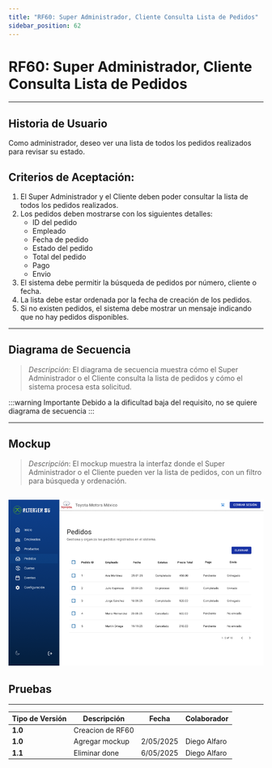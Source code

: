 ```yaml
---
title: "RF60: Super Administrador, Cliente Consulta Lista de Pedidos"
sidebar_position: 62
---
```


# RF60: Super Administrador, Cliente Consulta Lista de Pedidos

---

## Historia de Usuario

Como administrador, deseo ver una lista de todos los pedidos realizados para revisar su estado.

## **Criterios de Aceptación:**

1. El Super Administrador y el Cliente deben poder consultar la lista de todos los pedidos realizados.
2. Los pedidos deben mostrarse con los siguientes detalles:
   - ID del pedido
   - Empleado
   - Fecha de pedido
   - Estado del pedido
   - Total del pedido
   - Pago
   - Envio
3. El sistema debe permitir la búsqueda de pedidos por número, cliente o fecha.
4. La lista debe estar ordenada por la fecha de creación de los pedidos.
5. Si no existen pedidos, el sistema debe mostrar un mensaje indicando que no hay pedidos disponibles.

---

## **Diagrama de Secuencia**

> _Descripción_: El diagrama de secuencia muestra cómo el Super Administrador o el Cliente consulta la lista de pedidos y cómo el sistema procesa esta solicitud.

:::warning Importante
Debido a la dificultad baja del requisito, no se quiere diagrama de secuencia
:::

---

## **Mockup**

> _Descripción_: El mockup muestra la interfaz donde el Super Administrador o el Cliente pueden ver la lista de pedidos, con un filtro para búsqueda y ordenación.

![alt text](<imagenes/RF60.png>)
---

## Pruebas

---

| **Tipo de Versión** | **Descripción**  | **Fecha** | **Colaborador** |
| ------------------- | ---------------- | --------- | --------------- |
| **1.0**             | Creacion de RF60 |           |                 |
| **1.0**             | Agregar mockup   | 2/05/2025 | Diego Alfaro    |
| **1.1**             | Eliminar done    | 6/05/2025 | Diego Alfaro    |
